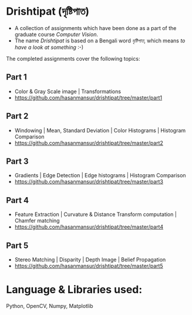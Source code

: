 # Drishtipat (দৃষ্টিপাত)

- A collection of assignments which have been done as a part of the graduate course *Computer Vision*.
- The name *Drishtipat* is based on a Bengali word *দৃষ্টিপাত*, which means *to have a look at something* :-)

The completed assignments cover the following topics:

## Part 1 
- Color & Gray Scale image | Transformations
- https://github.com/hasanmansur/drishtipat/tree/master/part1

## Part 2
- Windowing | Mean, Standard Deviation | Color Histograms | Histogram Comparison
- https://github.com/hasanmansur/drishtipat/tree/master/part2

## Part 3
- Gradients | Edge Detection | Edge histograms | Histogram Comparison
- https://github.com/hasanmansur/drishtipat/tree/master/part3

## Part 4
- Feature Extraction | Curvature & Distance Transform computation | Chamfer matching
- https://github.com/hasanmansur/drishtipat/tree/master/part4

## Part 5
- Stereo Matching | Disparity | Depth Image | Belief Propagation
- https://github.com/hasanmansur/drishtipat/tree/master/part5

# Language & Libraries used:
Python, OpenCV, Numpy, Matplotlib
